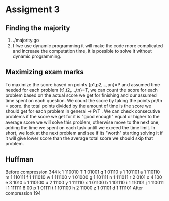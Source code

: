 # Assigment 3

## Finding the majority

1. ./majority.go
2. I fwe use dynamic programming it will make the code more complicated and increase the computation time, it is possible to solve it without dynamic programming.


## Maximizing exam marks
To maximize the score based on points {p1,p2,...,pn}=P and assumed time needed for each problem {t1,t2,...,tn}=T, we can count the score for each problem based on the actual score we get for finishing and our assumed time spent on each question. We count the score by taking the points pn/tn = score. the total points divided by the amount of time is the score we should get for each problem in general -> P/T . We can check consecutive problems if the score we get for it is "good enough" equal or higher to the average score we will solve this problem, otherwise move to the next one, adding the time we spent on each task untill we exceed the time limit.
In short, we look at the next problem and see if its "worth" starting solving it if it will give lower score than the average total score we should skip that problem.


## Huffman
Before compression 344
k 1 110010
T 1 01001
q 1 01110
s 1 101101
a 1 110110
m 1 110111
f 1 111010
w 1 111100
v 1 01000
g 1 101111
n 1 111011
r 2 0101
o 4 100
e 3 1010
c 1 110100
u 2 11100
y 1 111110
x 1 01100
b 1 101110
i 1 110101
j 1 110011
l 1 111111
  8 00
p 1 01111
t 1 101100
h 2 11000
z 1 01101
d 1 111101
After compression 194
